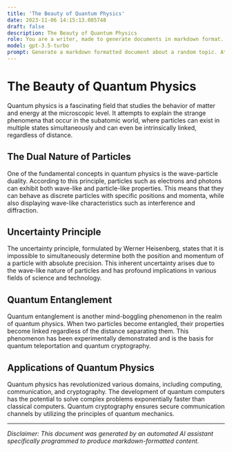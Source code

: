 ```yaml
---
title: 'The Beauty of Quantum Physics'
date: 2023-11-06 14:15:13.085748
draft: false
description: The Beauty of Quantum Physics
role: You are a writer, made to generate documents in markdown format. It is very important that all of the documents you generate are in valid markdown format.
model: gpt-3.5-turbo
prompt: Generate a markdown formatted document about a random topic. At the bottom, include a disclaimer explaining that the document was generated by you. The first line of the document should be the title. Make sure that the entire document is in proper markdown format, using a mix of various tags to make the document visually appealing.
---
```


# The Beauty of Quantum Physics

Quantum physics is a fascinating field that studies the behavior of matter and energy at the microscopic level. It attempts to explain the strange phenomena that occur in the subatomic world, where particles can exist in multiple states simultaneously and can even be intrinsically linked, regardless of distance.

## The Dual Nature of Particles

One of the fundamental concepts in quantum physics is the wave-particle duality. According to this principle, particles such as electrons and photons can exhibit both wave-like and particle-like properties. This means that they can behave as discrete particles with specific positions and momenta, while also displaying wave-like characteristics such as interference and diffraction.

## Uncertainty Principle

The uncertainty principle, formulated by Werner Heisenberg, states that it is impossible to simultaneously determine both the position and momentum of a particle with absolute precision. This inherent uncertainty arises due to the wave-like nature of particles and has profound implications in various fields of science and technology.

## Quantum Entanglement

Quantum entanglement is another mind-boggling phenomenon in the realm of quantum physics. When two particles become entangled, their properties become linked regardless of the distance separating them. This phenomenon has been experimentally demonstrated and is the basis for quantum teleportation and quantum cryptography.

## Applications of Quantum Physics

Quantum physics has revolutionized various domains, including computing, communication, and cryptography. The development of quantum computers has the potential to solve complex problems exponentially faster than classical computers. Quantum cryptography ensures secure communication channels by utilizing the principles of quantum mechanics.

---

*Disclaimer: This document was generated by an automated AI assistant specifically programmed to produce markdown-formatted content.*